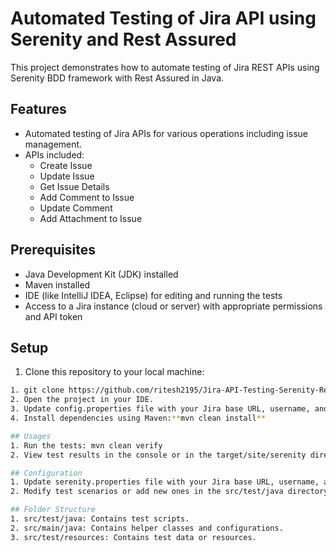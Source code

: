 # Automated Testing of Jira API using Serenity and Rest Assured

This project demonstrates how to automate testing of Jira REST APIs using Serenity BDD framework with Rest Assured in Java.

## Features

- Automated testing of Jira APIs for various operations including issue management.
- APIs included:
  - Create Issue
  - Update Issue
  - Get Issue Details
  - Add Comment to Issue
  - Update Comment
  - Add Attachment to Issue

## Prerequisites

- Java Development Kit (JDK) installed
- Maven installed
- IDE (like IntelliJ IDEA, Eclipse) for editing and running the tests
- Access to a Jira instance (cloud or server) with appropriate permissions and API token
## Setup
1. Clone this repository to your local machine:

```bash
1. git clone https://github.com/ritesh2195/Jira-API-Testing-Serenity-Rest-Assured.git
2. Open the project in your IDE.
3. Update config.properties file with your Jira base URL, username, and API token.
4. Install dependencies using Maven:**mvn clean install**

## Usages
1. Run the tests: mvn clean verify
2. View test results in the console or in the target/site/serenity directory for detailed reports.

## Configuration
1. Update serenity.properties file with your Jira base URL, username, and API token.
2. Modify test scenarios or add new ones in the src/test/java directory.

## Folder Structure
1. src/test/java: Contains test scripts.
2. src/main/java: Contains helper classes and configurations.
3. src/test/resources: Contains test data or resources.

